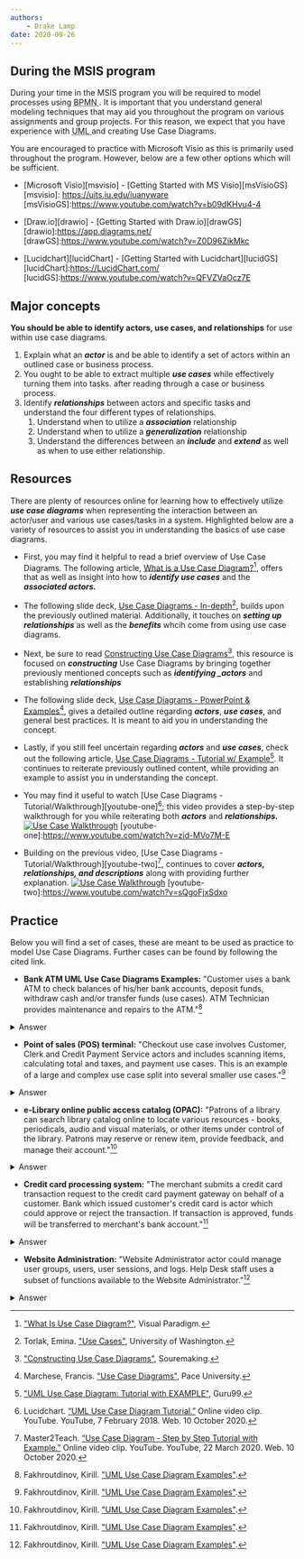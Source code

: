 ```yaml
---
authors:
    - Drake Lamp
date: 2020-09-26
---
```


## During the MSIS program

During your time in the MSIS program you will be required to model processes using <abbr title = "Business Process Model and Notation"> BPMN </abbr>. It is important that you understand general modeling techniques that may aid you throughout the program on various assignments and group projects. For this reason, we expect that you have experience with <abbr title = "Unified Modeling Language"> UML </abbr> and creating Use Case Diagrams.

You are encouraged to practice with Microsoft Visio as this is primarily used throughout the program. However, below are a few other options which will be sufficient.

*  [Microsoft Visio][msvisio] - [Getting Started with MS Visio][msVisioGS]
[msvisio]: https://uits.iu.edu/iuanyware
[msVisioGS]:https://www.youtube.com/watch?v=b09dKHvu4-4

*  [Draw.io][drawio] - [Getting Started with Draw.io][drawGS]
[drawio]:https://app.diagrams.net/
[drawGS]:https://www.youtube.com/watch?v=Z0D96ZikMkc

*  [Lucidchart][lucidChart] - [Getting Started with Lucidchart][lucidGS]
[lucidChart]:https://LucidChart.com/
[lucidGS]:https://www.youtube.com/watch?v=QFVZVaOcz7E

## Major concepts

**You should be able to identify actors, use cases, and relationships** for use within use case diagrams.

1. Explain what an _**actor**_ is and be able to identify a set of actors within an outlined case or business process.
2. You ought to be able to extract multiple _**use cases**_ while effectively turning them into tasks. after reading through a case or business process.
3. Identify _**relationships**_ between actors and specific tasks and understand the four different types of relationships.
    1. Understand when to utilize a  _**association**_ relationship
    2. Understand when to utilize a  _**generalization**_ relationship
    3. Understand the differences between an _**include**_ and  _**extend**_ as well as when to use either relationship.

## Resources

There are plenty of resources online for learning how to effectively utilize _**use case diagrams**_ when representing the interaction between an actor/user and various use cases/tasks in a system. Highlighted below are a variety of resources to assist you in understanding the basics of use case diagrams.

*  First, you may find it helpful to read a brief overview of Use Case Diagrams. The following article, [What is a Use Case Diagram?][visual-link][^citation-one], offers that as well as insight into how to _**identify use cases**_ and the _**associated actors.**_

[visual-link]:https://www.visual-paradigm.com/guide/uml-unified-modeling-language/what-is-use-case-diagram/
[^citation-one]: ["What Is Use Case Diagram?"](https://www.visual-paradigm.com/guide/uml-unified-modeling-language/what-is-use-case-diagram/), Visual Paradigm.

[^citation-one]: ["What Is Use Case Diagram?"](https://www.visual-paradigm.com/guide/uml-unified-modeling-language/what-is-use-case-diagram/), Visual Paradigm.

*  The following slide deck, [Use Case Diagrams - In-depth][courses-cs][^citation-two], builds upon the previously outlined material. Additionally, it touches on  _**setting up relationships**_ as well as the _**benefits**_ whcih come from using use case diagrams.

[courses-cs]:https://courses.cs.washington.edu/courses/cse403/16au/lectures/L04.pdf
[^citation-two]: Torlak, Emina. ["Use Cases"](https://courses.cs.washington.edu/courses/cse403/16au/lectures/L04.pdf), University of Washington.

*  Next, be sure to read [Constructing Use Case Diagrams][sourcemaking][^citation-three], this resource is focused on _**constructing**_ Use Case Diagrams by bringing together previously mentioned concepts such as _**identifying _actors**_ and establishing _**relationships**_

[sourcemaking]:https://sourcemaking.com/uml/modeling-business-systems/external-view/constructing-use-case-diagrams
[^citation-three]: ["Constructing Use Case Diagrams"](https://sourcemaking.com/uml/modeling-business-systems/external-view/constructing-use-case-diagrams), Souremaking.

*  The following slide deck, [Use Case Diagrams - PowerPoint & Examples][csis-pace][^citation-four], gives a detailed outline regarding _**actors**_, _**use cases**_, and general best practices. It is meant to aid you in understanding the concept.

[csis-pace]:http://csis.pace.edu/~marchese/CS389/L9/Use%20Case%20Diagrams.pdf
[^citation-four]: Marchese, Francis. ["Use Case Diagrams"](https://csis.pace.edu/~marchese/CS389/L9/Use%20Case%20Diagrams.pdf), Pace University.

*  Lastly, if you still feel uncertain regarding _**actors**_ and _**use cases**_, check out the following article, [Use Case Diagrams - Tutorial w/ Example][guru99][^citation-five]. It continues to reiterate previously outlined content, while providing an example to assist you in understanding the concept.

[guru99]:https://www.guru99.com/use-case-diagrams-example.html
[^citation-five]: ["UML Use Case Diagram: Tutorial with EXAMPLE"](https://www.guru99.com/use-case-diagrams-example.html), Guru99.

*  You may find it useful to watch [Use Case Diagrams - Tutorial/Walkthrough][youtube-one][^citation-six]; this video provides a step-by-step walkthrough for you while reiterating both _**actors**_ and _**relationships.**_ [![Use Case Walkthrough](https://img.youtube.com/vi/zid-MVo7M-E/0.jpg)](https://www.youtube.com/watch?v=zid-MVo7M-E)
[youtube-one]:https://www.youtube.com/watch?v=zid-MVo7M-E
[^citation-six]:Lucidchart. [“UML Use Case Diagram Tutorial.”](https://www.youtube.com/watch?v=zid-MVo7M-E) Online video clip. YouTube. YouTube, 7 February 2018. Web. 10 October 2020.

*  Building on the previous video, [Use Case Diagrams - Tutorial/Walkthrough][youtube-two][^citation-seven], continues to cover _**actors, relationships, and descriptions**_ along with providing further explanation. [![Use Case Walkthrough](https://img.youtube.com/vi/sQgoFjxSdxo/0.jpg)](https://www.youtube.com/watch?v=sQgoFjxSdxo)
[youtube-two]:https://www.youtube.com/watch?v=sQgoFjxSdxo
[^citation-seven]: Master2Teach. [“Use Case Diagram - Step by Step Tutorial with Example.”](https://www.youtube.com/watch?v=sQgoFjxSdxo) Online video clip. YouTube. YouTube, 22 March 2020. Web. 10 October 2020.

## Practice

Below you will find a set of cases, these are meant to be used as practice to model Use Case Diagrams. Further cases can be found by following the cited link.


*  **Bank ATM UML Use Case Diagrams Examples:** "Customer uses a bank ATM to check balances of his/her bank accounts, deposit funds, withdraw cash and/or transfer funds (use cases). ATM Technician provides maintenance and repairs to the ATM."[^citation-eight]
<details class="example">
<summary>Answer</summary>
![alt text](/images/bank_atm.png)
</details>

*  **Point of sales (POS) terminal:** "Checkout use case involves Customer, Clerk and Credit Payment Service actors and includes scanning items, calculating total and taxes, and payment use cases. This is an example of a large and complex use case split into several smaller use cases."[^citation-eight]
<details class="example">
<summary>Answer</summary>
![alt text](/images/pos_uml_ucd.png)
</details>

*  **e-Library online public access catalog (OPAC):** "Patrons of a library can search library catalog online to locate various resources - books, periodicals, audio and visual materials, or other items under control of the library. Patrons may reserve or renew item, provide feedback, and manage their account."[^citation-eight]
<details class="example">
<summary>Answer</summary>
![alt text](/images/lib_ucd.png)
</details>

*  **Credit card processing system:** "The merchant submits a credit card transaction request to the credit card payment gateway on behalf of a customer. Bank which issued customer's credit card is actor which could approve or reject the transaction. If transaction is approved, funds will be transferred to merchant's bank account."[^citation-eight]
<details class="example">
<summary>Answer</summary>
![alt text](/images/ccp_ucd.png)
</details>

*  **Website Administration:** "Website Administrator actor could manage user groups, users, user sessions, and logs. Help Desk staff uses a subset of functions available to the Website Administrator."[^citation-eight]
<details class="example">
<summary>Answer</summary>
![alt text](/images/web_admin_ucd.png)
</details>


[use-case-practice]:https://www.uml-diagrams.org/use-case-diagrams-examples.html
[^citation-eight]: Fakhroutdinov, Kirill. ["UML Use Case Diagram Examples"](https://www.uml-diagrams.org/use-case-diagrams-examples.html).
